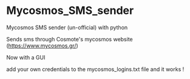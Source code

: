 # Mycosmos_SMS_sender
Mycosmos SMS sender (un-official) with python

Sends sms through Cosmote's mycosmos website (https://www.mycosmos.gr/)

Now with a GUI

add your own credentials to the 
mycosmos_logins.txt
file and it works !
